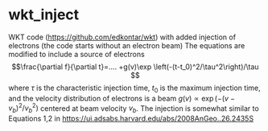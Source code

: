# wkt_inject
WKT code (https://github.com/edkontar/wkt) with added injection of electrons (the code starts without an electron beam)
The equations are modified to include a source of electrons 
$$\frac{\partial f}{\partial t}=.... +g(v)\exp \left(-(t-t_0)^2/\tau^2\right)/\tau $$
where $\tau$ is the characteristic injection time, $t_0$ is the maximum injection time, 
and the velocity distribution of electrons is a beam $g(v)\propto \exp(-(v-v_b)^2/v_b^2)$ centered at beam velocity $v_b$.
The injection is somewhat similar to Equations 1,2 in https://ui.adsabs.harvard.edu/abs/2008AnGeo..26.2435S

